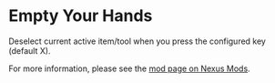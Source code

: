 # Empty Your Hands

Deselect current active item/tool when you press the configured key (default X).

For more information, please see the [mod page on Nexus Mods](https://www.nexusmods.com/stardewvalley/mods/19736).